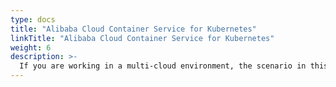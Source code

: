 ```yaml
---
type: docs
title: "Alibaba Cloud Container Service for Kubernetes"
linkTitle: "Alibaba Cloud Container Service for Kubernetes"
weight: 6
description: >-
  If you are working in a multi-cloud environment, the scenario in this section will guide on creating a Alibaba Cloud Container Service for Kubernetes and onboard it as an Azure Arc enabled Kubernetes cluster in an automated fashion using Terraform.
---
```


